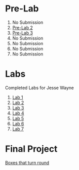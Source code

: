 # Pre-Lab

1. No Submission
2. [Pre-Lab 2](https://github.com/ziggydale45/Lab-02/blob/master/Pre-Lab-02.md)
3. [Pre-Lab 3](https://github.com/ziggydale45/Lab-02/blob/master/Pre-Lab-03.md)
4. No Submission
5. No Submission
6. No Submission
7. No Submission

# Labs

Completed Labs for Jesse Wayne



1. [Lab 1](https://github.com/ziggydale45/IDD-Fa18-Lab1/blob/master/README.md)
2. [Lab 2](https://github.com/ziggydale45/IDD-Fa19-Lab2)
3. [Lab 3](https://github.com/ziggydale45/IDD-Fa19-Lab3/blob/master/README.md)
4. [Lab 4](https://github.com/ziggydale45/IDD-Fa19-Lab4/blob/master/README.md)
5. [Lab 5](https://github.com/ziggydale45/Lab-02/blob/master/Lab-05.md)
6. [Lab 6](https://github.com/ziggydale45/IDD-Fa19-Lab6/blob/master/README.md)
7. [Lab 7](https://github.com/ziggydale45/IDD-Fa19-Lab7/blob/master/README.md)

# Final Project

[Boxes that turn round](https://github.com/ziggydale45/final_project/blob/master/README.md)

